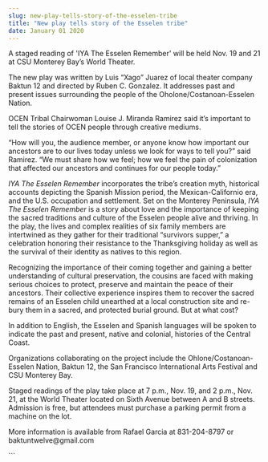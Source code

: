```yaml
---
slug: new-play-tells-story-of-the-esselen-tribe
title: "New play tells story of the Esselen tribe"
date: January 01 2020
---
```


  
<p>
  A staged reading of 'IYA The Esselen Remember' will be held Nov. 19 and 21 at
  CSU Monterey Bay’s World Theater.
</p>
<p>
  The new play was written by Luis “Xago” Juarez of local theater company Baktun
  12 and directed by Ruben C. Gonzalez. It addresses past and present issues
  surrounding the people of the Oholone/Costanoan&#45;Esselen Nation.
</p>
<p>
  OCEN Tribal Chairwoman Louise J. Miranda Ramirez said it’s important to tell
  the stories of OCEN people through creative mediums.
</p>
<p>
  “How will you, the audience member, or anyone know how important our ancestors
  are to our lives today unless we look for ways to tell you?” said Ramirez. “We
  must share how we feel; how we feel the pain of colonization that affected our
  ancestors and continues for our people today.”
</p>
<p>
  <em>IYA The Esselen Remember</em> incorporates the tribe’s creation myth,
  historical accounts depicting the Spanish Mission period, the
  Mexican&#45;Californio era, and the U.S. occupation and settlement. Set on the
  Monterey Peninsula, <em>IYA The Esselen Remember</em> is a story about love
  and the importance of keeping the sacred traditions and culture of the Esselen
  people alive and thriving. In the play, the lives and complex realities of six
  family members are intertwined as they gather for their traditional “survivors
  supper,” a celebration honoring their resistance to the Thanksgiving holiday
  as well as the survival of their identity as natives to this region.
</p>
<p>
  Recognizing the importance of their coming together and gaining a better
  understanding of cultural preservation, the cousins are faced with making
  serious choices to protect, preserve and maintain the peace of their
  ancestors. Their collective experience inspires them to recover the sacred
  remains of an Esselen child unearthed at a local construction site and
  re&#45;bury them in a sacred, and protected burial ground. But at what cost?
</p>
<p>
  In addition to English, the Esselen and Spanish languages will be spoken to
  indicate the past and present, native and colonial, histories of the Central
  Coast.
</p>
<p>
  Organizations collaborating on the project include the
  Ohlone/Costanoan&#45;Esselen Nation, Baktun 12, the San Francisco
  International Arts Festival and CSU Monterey Bay.
</p>
<p>
  Staged readings of the play take place at 7 p.m., Nov. 19, and 2 p.m., Nov.
  21, at the World Theater located on Sixth Avenue between A and B streets.
  Admission is free, but attendees must purchase a parking permit from a machine
  on the lot.
</p>
<p>
  More information is available from Rafael Garcia at 831&#45;204&#45;8797 or
  baktuntwelve@gmail.com
</p>
```
